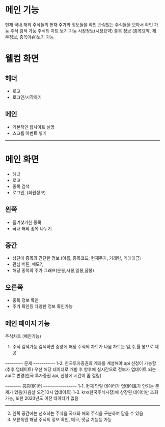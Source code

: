 # 메인 기능

현재 국내.해외 주식들의 현재 주가와 정보들을 확인
관심있는 주식들을 모아서 확인 가능
주식 검색 가능
주식의 차트 보기 가능
시장정보(시장요약)
종목 정보 (종목요약, 재무정보, 종목이슈)보기 가능

# 웰컴 화면

## 헤더

- 로고
- 로그인/시작하기

## 메인

- 기본적인 웹사이트 설명
- 스크롤 이벤트 넣기

---

# 메인 화면

- 헤더
- 로고
- 종목 검색
- 로그인, (회원정보)

## 왼쪽

- 즐겨찾기한 종목
- 국내 해외 종목 나누기

## 중간

- 상단에 종목의 간단한 정보 (이름, 종목코드, 현재주가, 거래량, 거래대금)
- 관심 버튼, 메모?,
- 해당 종목의 주가 그래프(분봉,시봉,일봉,달봉)

## 오른쪽

- 종목 정보 확인
- 주가 확인등 다양한 정보 확인가능

## 메인 페이지 기능

주식차트 (메인기능)

1. 주식 검색가능 검색하면 중앙에 해당 주식의 차트가 나옴 차트는 일,주,월 봉으로 제공

--------- 문제 -----------
1-2. 한국투자증권의 계좌를 계설해야 api 신청이 가능함(추후 업데이트)
우선 해당 데이터로 개발 후 향후에 실시간으로 정보가 업데이트 되는 api로 변경(한국 투자증권 api, 신청에 시간이 좀 걸림)

-------- 공공데이터 -----------------
1-1. 현재 당일 데이터가 업데이트가 안되는 문제가 있음(다음날 오전10시 업데이트)
1-3. krx(한국주식시장)에 상장된 데이터만 조회가능, 또한 2020년도 이전 데이터가 없음

---

2. 왼쪽 공간에는 선호하는 주식을 국내와 해외 주식을 구분하여 담을 수 있음
3. 오른쪽엔 해당 주식의 정보 확인, 메모, 댓글 기능등 가능
